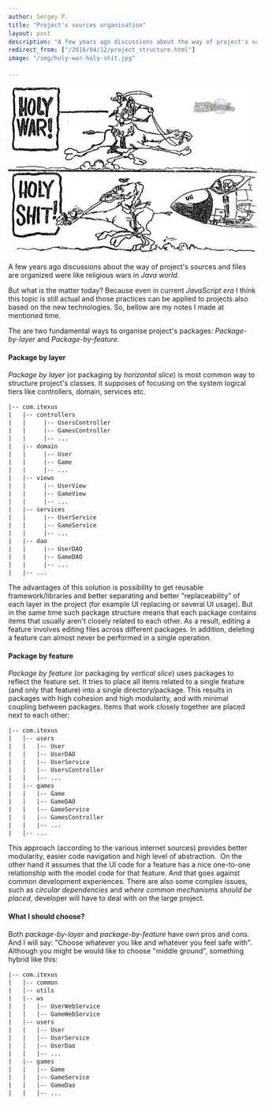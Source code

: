 ```yaml
---
author: Sergey P.
title: "Project's sources organisation"
layout: post
description: "A few years ago discussions about the way of project's sources and files are organized were like religious wars in Java world. What is the matter?"
redirect_from: ["/2016/04/12/project_structure.html"]
image: "/img/holy-war-holy-shit.jpg"

---
```

![](/img/holy-war-holy-shit.jpg)

A few years ago discussions about the way of project's sources and files are organized
were like religious wars in _Java world_.

But what is the matter today? Because even in current _JavaScript era_ I think this topic is still actual and those practices can be applied to projects also based on the new technologies. So, bellow are my notes I made at mentioned time.    

The are two fundamental ways to organise project's packages: _Package-by-layer_ and _Package-by-feature_.

#### Package by layer

_Package by layer_ (or packaging by *horizontal slice*) is most common way
to structure project's classes. It supposes of focusing on the system logical tiers like controllers, domain, services etc.

~~~
|-- com.itexus
|   |-- controllers
|   |     |-- UsersController
|   |     |-- GamesController
|   |     |-- ...
|   |-- domain
|   |     |-- User
|   |     |-- Game
|   |     |-- ...
|   |-- views
|   |     |-- UserView
|   |     |-- GameView
|   |     |-- ...
|   |-- services
|   |     |-- UserService
|   |     |-- GameService
|   |     |-- ...
|   |-- dao
|   |     |-- UserDAO
|   |     |-- GameDAO
|   |     |-- ...
|   |-- ...
~~~
The advantages of this solution is possibility to get reusable framework/libraries and better
separating and better "replaceability" of each layer in the project (for example UI replacing or several UI usage).
But in the same time such package structure means that each package contains
items that usually aren't closely related to each other. As a result, editing a feature
involves editing files across different packages. In addition, deleting a feature
can almost never be performed in a single operation.

#### Package by feature 

_Package by feature_ (or packaging by *vertical slice*) uses packages to
reflect the feature set. It tries to place all items related to a single
feature (and only that feature) into a single directory/package.
This results in packages with high cohesion and high modularity, and with
minimal coupling between packages. Items that work closely together are placed next to each other: 

~~~
|-- com.itexus
|   |-- users
|   |   |-- User
|   |   |-- UserDAO
|   |   |-- UserService
|   |   |-- UsersController
|   |   |-- ...
|   |-- games
|   |   |-- Game
|   |   |-- GameDAO
|   |   |-- GameService
|   |   |-- GamesController
|   |   |-- ...
|   |-- ...
~~~
This approach (according to the various internet sources) provides better 
modularity, easier code navigation and high level of abstraction. 
On the other hand it assumes that the UI code for a feature has a nice one-to-one
relationship with the model code for that feature. And that goes against
common development experiences. There are also some complex issues,
such as _circular dependencies_ and _where common mechanisms should be placed_,
developer will have to deal with on the large project.

#### What I should choose?

Both _package-by-layer_ and _package-by-feature_ have own pros and cons.
And I will say: "Choose whatever you like and whatever you feel safe with".
Although you might be would like to choose "middle ground", something hybrid like this:

~~~
|-- com.itexus
|   |-- common
|   |-- utils
|   |-- ws
|   |   |-- UserWebService
|   |   |-- GameWebService
|   |-- users
|   |   |-- User
|   |   |-- UserService
|   |   |-- UserDao
|   |   |-- ...
|   |-- games
|   |   |-- Game
|   |   |-- GameService
|   |   |-- GameDao
|   |   |-- ...
~~~
